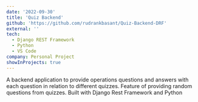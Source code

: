 ```yaml
---
date: '2022-09-30'
title: 'Quiz Backend'
github: 'https://github.com/rudrankbasant/Quiz-Backend-DRF'
external: ''
tech:
  - Django REST Framework
  - Python
  - VS Code
company: Personal Project
showInProjects: true
---
```


A backend application to provide operations questions and answers with each question in relation to different quizzes. Feature of providing random questions from quizzes. Built with Django Rest Framework
and Python
